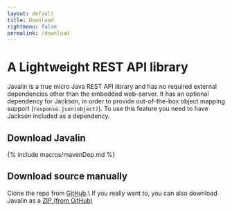 ```yaml
---
layout: default
title: Download
rightmenu: false
permalink: /download
---
```


<h1 class="no-margin-top">A Lightweight REST API library</h1>

Javalin is a true micro Java REST API library and has no required external dependencies 
other than the embedded web-server. It has an optional dependency for Jackson,
in order to provide out-of-the-box object mapping support (`response.json(object)`).
To use this feature you need to have Jackson included as a dependency.

## Download Javalin
{% include macros/mavenDep.md %}

## Download source manually
Clone the repo from [GitHub](https://github.com/tipsy/javalin).\\
If you really want to, you can also download Javalin as a [ZIP (from GitHub)](https://github.com/tipsy/javalin/archive/master.zip)
